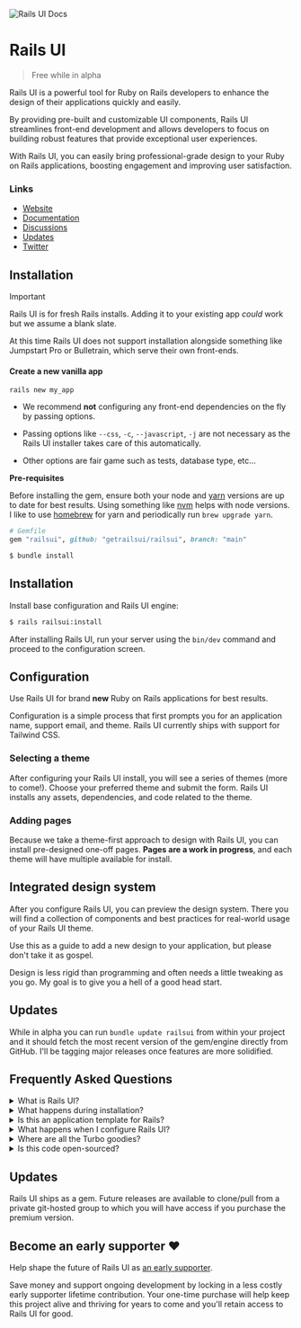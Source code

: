 ![Rails UI Docs](https://f001.backblazeb2.com/file/railsui/docs/rui-docs-header.png)

# Rails UI

> Free while in alpha

Rails UI is a powerful tool for Ruby on Rails developers to enhance the design of their applications quickly and easily.

By providing pre-built and customizable UI components, Rails UI streamlines front-end development and allows developers to focus on building robust features that provide exceptional user experiences.

With Rails UI, you can easily bring professional-grade design to your Ruby on Rails applications, boosting engagement and improving user satisfaction.

### Links

- [Website](https://railsui.com)
- [Documentation](https://railsui.com/docs)
- [Discussions](https://github.com/getrailsui/railsui/discussions)
- [Updates](https://railsui.com/updates)
- [Twitter](https://twitter.com/railsui_)

## Installation

> [!IMPORTANT]
> Rails UI is for fresh Rails installs. Adding it to your existing app _could_ work but we assume a blank slate.

At this time Rails UI does not support installation alongside something like Jumpstart Pro or Bulletrain, which serve their own front-ends.

#### Create a new vanilla app

```
rails new my_app
```

- We recommend **not** configuring any front-end dependencies on the fly by passing options.

- Passing options like `--css`, `-c`, `--javascript`, `-j` are not necessary as the Rails UI installer takes care of this automatically.

- Other options are fair game such as tests, database type, etc...

**Pre-requisites**

Before installing the gem, ensure both your node and [yarn](https://yarnpkg.com/) versions are up to date for best results. Using something like [nvm](https://github.com/nvm-sh/nvm) helps with node versions. I like to use [homebrew](https://brew.sh/) for yarn and periodically run `brew upgrade yarn`.

```ruby
# Gemfile
gem "railsui", github: "getrailsui/railsui", branch: "main"
```

```bash
$ bundle install
```

## Installation

Install base configuration and Rails UI engine:

```bash
$ rails railsui:install
```

After installing Rails UI, run your server using the `bin/dev` command and proceed to the configuration screen.

## Configuration

Use Rails UI for brand **new** Ruby on Rails applications for best results.

Configuration is a simple process that first prompts you for an application name, support email, and theme. Rails UI currently ships with support for Tailwind CSS.

### Selecting a theme

After configuring your Rails UI install, you will see a series of themes (more to come!). Choose your preferred theme and submit the form. Rails UI installs any assets, dependencies, and code related to the theme.

### Adding pages

Because we take a theme-first approach to design with Rails UI, you can install pre-designed one-off pages. **Pages are a work in progress**, and each theme will have multiple available for install.

## Integrated design system

After you configure Rails UI, you can preview the design system. There you will find a collection of components and best practices for real-world usage of your Rails UI theme.

Use this as a guide to add a new design to your application, but please don't take it as gospel.

Design is less rigid than programming and often needs a little tweaking as you go. My goal is to give you a hell of a good head start.

## Updates

While in alpha you can run `bundle update railsui` from within your project and it should fetch the most recent version of the gem/engine directly from GitHub. I'll be tagging major releases once features are more solidified.

## Frequently Asked Questions

<details>
  <summary>What is Rails UI? </summary>

[Rails UI](https://railsui.com) is plug-and-play UI for Ruby on Rails applications. It takes a theme-based approach to product design and offers a suite of pre-designed components and pages for rails developer looking to move fast but look good doing so.

</details>

<details>
<summary>
  What happens during installation?
</summary>

☕️ I'm glad you asked! Grab some coffee...and read on

Installing Rails UI is a quick process that goes something like this:

1. Install the gem
2. Run the installer `rails railsui:install`
3. Boot your server and load the Rails UI landing page and click "Configure app"
4. Set a application name, support email and choose a theme.
5. Optionally install pre-designed pages bundled with your chosen theme.
6. 🏄‍♀️ Done!

### Dependencies included by default

#### Gems

We keep the gem list simple because Rails UI focuses less on core application logic.

- [inline_svg](https://github.com/jamesmartin/inline_svg)
- [devise](https://github.com/heartcombo/devise)
- [name_of_person](https://github.com/basecamp/name_of_person)
- [meta-tags](https://github.com/kpumuk/meta-tags)
- [psych](https://github.com/ruby/psych)

#### Icons

For all Rails UI applications we leverage [heroicons](https://heroicons.com/). These icons cover a lot of basis and come in multiple variants which is useful for different design problems.

It's recommended to stick with one library of icons and one variant for better consistency.

### Installation detail

#### Install, configure, and customize Devise

[Devise](https://github.com/heartcombo/devise) is one of the more popular gems for authentication with Ruby on Rails. Rails UI ships with initial Devise support and assumes a `User` model exists in your app. On top of the default columns, we add a `first_name,` `last_name,` and `admin.`

Even if you use something other than `User,` you can go back after installation and change this since it's easy to do so early in the app's lifecycle.

Devise allows you to install independent views for customization. We took care of this with themed authentication templates ready to use. Check out the Authentication section of the design system to preview the experience.

#### Add name_of_person and avatar

Rails UI themes often leverage avatars for user accounts, so we bundled that logic into a `User` model.

We added the `first_name` and `last_name` attributes for use with the handy [name_of_person](https://github.com/basecamp/name_of_person) gem. This gem allows you to refer to users in different ways throughout your app quickly.

#### Remove importmaps as a default

Rails UI has some opinionated defaults when it comes to assets and JavaScript. Importmaps aren't our preference, so we use a custom approach.

[esbuild](https://esbuild.github.io/) is the default JavaScript build engine. Depending on your chosen CSS framework, we include those dependencies as well. Rails UI currently supports Tailwind CSS.

#### Add ActiveStorage and ActionText support

Adding ActiveStorage and ActionText to Rails is simple but requires an additional step. Rails UI handles that for you, so you needn't worry about it.

#### Add esbuild + Stimulus.js

While there are many JavaScript solutions out there, the default with Rails is [Stimulus.js](https://stimulus.hotwired.dev/), so we've used the same tools to keep things simple.

#### Custom scaffolds and generators

Rails UI installs a custom template engine configured when installed. The engine hooks into the Rails generator logic and spits out themed scaffold templates when you generate a new resource. We found this saves loads of time that you can put to better use elsewhere.

#### Custom mailer layout and mailer helpers

Designing a proper e-mail template takes a lot of work, and Rails UI takes out the guesswork of supporting many e-mail clients.

Bundled with your theme is a customized `mailer.html.erb` layout file and a few helpers to make coding additional e-mails easier. We've bundled a few templates to get you started, including a minimal, promotional, and transactional template. All Devise e-mails come ready to use too.

</details>

<details>
  <summary>Is this an application template for Rails?</summary>

No. Well, kind of, but mostly this is a hybrid Rails engine not like other engines you've probably used. You can think of Rails UI as a source of truth for design elements, components, and views that significantly influence what your end users see when interacting with your app. It takes the guesswork out of the design problem.

**Rails UI is meant for brand new Rails applications.** You'll want to use it on the "first run" so you can establish the foundation for assets and design patterns early on. To use Rails UI you need to choose a theme (more themes coming soon) that will act as the basis for future design elements.

At this time Rails UI does not integrate directly with application templates like Jumpstart Pro or Bulletrain. Most templates come with some form of their own front-end and that leads to too many conflicts.

</details>

<details>
  <summary>What happens when I configure Rails UI? </summary>

Once configured Rails UI will:

- Generate a custom configuration yaml file railsui.yml that's required to theme your new app.
- Install dependencies and any necessary assets.
- Generate a custom tailored design system for repeatable web elements. Think of this as a system for providing design direction when creating new features. This includes typography, font elements, and SVG icons.
- Optionally install one-off templates (i.e. About us, Pricing, etc...). Use these as a starting point.
- Install scaffold templates that follow the theme you chose.
- After installing the Rails UI gem and running the installer, you may configure your application preferences.
</details>

<details>
  <summary>Where are all the Turbo goodies?</summary>

We're just hitting ground with Rails UI so expect to see additional components and solutions in the future. We have loads of ideas but would always love to hear yours as well.

</details>

<details>
  <summary>Is this code open-sourced?</summary>

While we are kicking the tires with an alpha version of Rails UI it is free and clear to try out but not redistribute.

Our _eventual_ license model will be a non-exclusive one, which essentially means you don't have permission to modify or share Rails UI as your own product but you can use it freely in your projects.

Eventually, when the official premium version drops, there will be a private space to access ongoing updates via git. New themes and more will be a part of that in an ongoing fashion.

</details>

## Updates

Rails UI ships as a gem. Future releases are available to clone/pull from a private git-hosted group to which you will have access if you purchase the premium version.

## Become an early supporter ❤️

Help shape the future of Rails UI as [an early supporter](https://railsui.com/pricing).

Save money and support ongoing development by locking in a less costly early supporter lifetime contribution. Your one-time purchase will help keep this project alive and thriving for years to come and you'll retain access to Rails UI for good.
